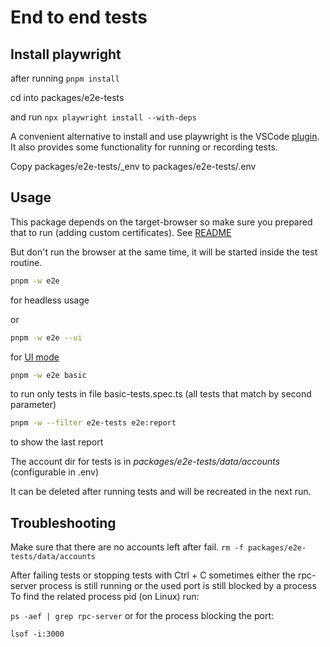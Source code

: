 # End to end tests

## Install playwright

after running `pnpm install`

cd into packages/e2e-tests

and run `npx playwright install --with-deps`

A convenient alternative to install and use playwright is the VSCode [plugin](https://playwright.dev/docs/getting-started-vscode). It also provides some functionality for running or recording tests.

Copy packages/e2e-tests/\_env to packages/e2e-tests/.env

## Usage

This package depends on the target-browser so make sure you prepared that to run (adding custom certificates). See [README](../packages/target-browser/Readme.md)

But don't run the browser at the same time, it will be started inside the test routine.

```sh
pnpm -w e2e
```

for headless usage

or

```sh
pnpm -w e2e --ui
```

for [UI mode](https://playwright.dev/docs/test-ui-mode)

```sh
pnpm -w e2e basic
```

to run only tests in file basic-tests.spec.ts (all tests that match by second parameter)

```sh
pnpm -w --filter e2e-tests e2e:report
```

to show the last report

The account dir for tests is in _packages/e2e-tests/data/accounts_ (configurable in .env)

It can be deleted after running tests and will be recreated in the next run.

## Troubleshooting

Make sure that there are no accounts left after fail.
`rm -f packages/e2e-tests/data/accounts`

After failing tests or stopping tests with Ctrl + C sometimes either the rpc-server process is still running or the used port is still blocked by a process
To find the related process pid (on Linux) run:

`ps -aef | grep rpc-server` or for the process blocking the port:

`lsof -i:3000`
